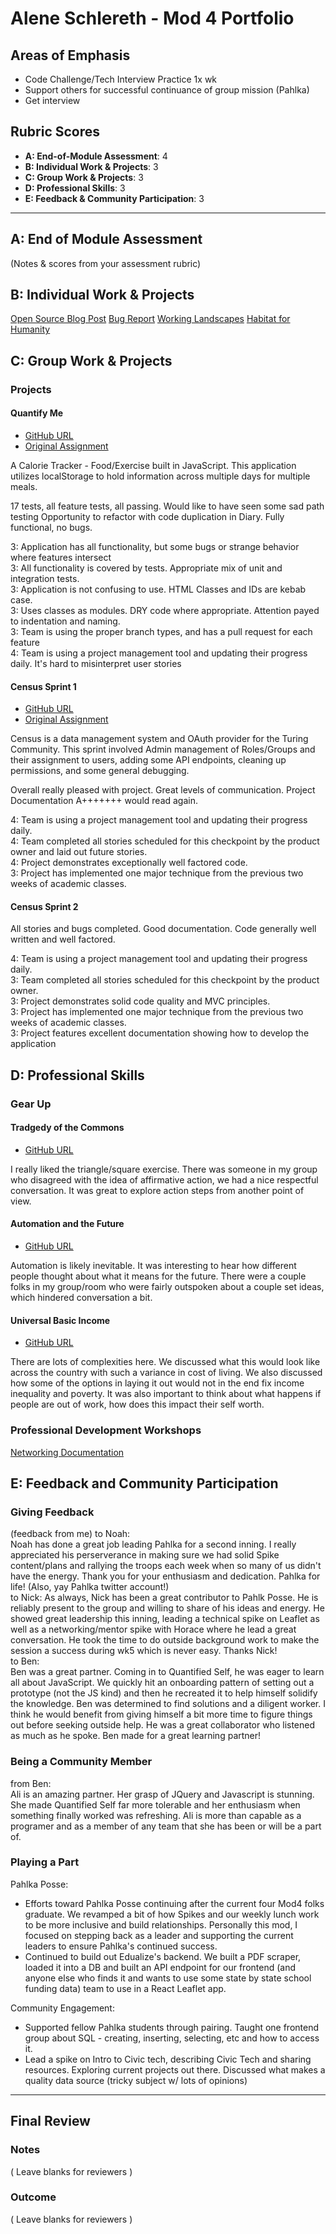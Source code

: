 # Alene Schlereth - Mod 4 Portfolio

## Areas of Emphasis

* Code Challenge/Tech Interview Practice 1x wk  
* Support others for successful continuance of group mission (Pahlka)  
* Get interview  

## Rubric Scores

* **A: End-of-Module Assessment**: 4
* **B: Individual Work & Projects**: 3
* **C: Group Work & Projects**: 3
* **D: Professional Skills**: 3
* **E: Feedback & Community Participation**: 3

-----------------------

## A: End of Module Assessment

(Notes & scores from your assessment rubric)


## B: Individual Work & Projects
 
 [Open Source Blog Post](https://medium.com/@ali_schlereth/the-power-of-building-88745d0da977#.ra16jbc5z)
 [Bug Report](https://github.com/rubyforgood/working_landscapes/issues/75) 
 [Working Landscapes](https://github.com/rubyforgood/working_landscapes/pull/83)
 [Habitat for Humanity](https://github.com/rubyforgood/habitat_humanity/pull/126)
 
## C: Group Work & Projects

### Projects

#### Quantify Me

* [GitHub URL](https://github.com/AliSchlereth/quantify-me)
* [Original Assignment](http://backend.turing.io/module4/projects/quantified-self)

A Calorie Tracker - Food/Exercise built in JavaScript. This application utilizes localStorage to hold information across multiple days for multiple meals. 

17 tests, all feature tests, all passing.
Would like to have seen some sad path testing
Opportunity to refactor with code duplication in Diary.
Fully functional, no bugs.

3: Application has all functionality, but some bugs or strange behavior where features intersect  
3: All functionality is covered by tests. Appropriate mix of unit and integration tests.  
3: Application is not confusing to use. HTML Classes and IDs are kebab case.    
3: Uses classes as modules. DRY code where appropriate. Attention payed to indentation and naming.   
3: Team is using the proper branch types, and has a pull request for each feature  
4: Team is using a project management tool and updating their progress daily. It's hard to misinterpret user stories  

#### Census Sprint 1 

* [GitHub URL](https://github.com/turingschool-projects/census)
* [Original Assignment](https://docs.google.com/document/d/1t2I-o1-D3d_Q8M-hYouJbC7ExBwo_MvAwN2J8W5JNls/edit?usp=sharing)

Census is a data management system and OAuth provider for the Turing Community.  This sprint involved Admin management of Roles/Groups and their assignment to users, adding some API endpoints, cleaning up permissions, and some general debugging. 

Overall really pleased with project.
Great levels of communication.
Project Documentation A+++++++ would read again.

4: Team is using a project management tool and updating their progress daily.  
4: Team completed all stories scheduled for this checkpoint by the product owner and laid out future stories.  
4: Project demonstrates exceptionally well factored code.  
3: Project has implemented one major technique from the previous two weeks of academic classes.  

#### Census Sprint 2  
All stories and bugs completed.
Good documentation.
Code generally well written and well factored.  

4: Team is using a project management tool and updating their progress daily.  
3: Team completed all stories scheduled for this checkpoint by the product owner.  
3: Project demonstrates solid code quality and MVC principles.  
3: Project has implemented one major technique from the previous two weeks of academic classes.  
3: Project features excellent documentation showing how to develop the application  

## D: Professional Skills

### Gear Up
#### Tradgedy of the Commons 

* [GitHub URL](https://github.com/turingschool/gear-up/blob/master/tragedy_of_the_commons.markdown)

I really liked the triangle/square exercise. There was someone in my group who disagreed with the idea of affirmative action, we had a nice respectful conversation. It was great to explore action steps from another point of view.

#### Automation and the Future 

* [GitHub URL](https://github.com/turingschool/gear-up/blob/master/automation.markdown)

Automation is likely inevitable. It was interesting to hear how different people thought about what it means for the future. There were a couple folks in my group/room who were fairly outspoken about a couple set ideas, which hindered conversation a bit.   

#### Universal Basic Income

* [GitHub URL](https://github.com/turingschool/gear-up/blob/master/universal_basic_income.markdown)

There are lots of complexities here. We discussed what this would look like across the country with such a variance in cost of living. We also discussed how some of the options in laying it out would not in the end fix income inequality and poverty. It was also important to think about what happens if people are out of work, how does this impact their self worth. 

### Professional Development Workshops  

[Networking Documentation](https://docs.google.com/document/d/1V3JIS9z-Ceczbgb5JkUSzqXxQeB_mN_sHaSVmjM1YNI/edit?usp=sharing)  


## E: Feedback and Community Participation

### Giving Feedback

(feedback from me)
to Noah:  
Noah has done a great job leading Pahlka for a second inning. I really appreciated his perserverance in making sure we had solid Spike content/plans and rallying the troops each week when so many of us didn't have the energy. Thank you for your enthusiasm and dedication. Pahlka for life! (Also, yay Pahlka twitter account!)  
to Nick: 
As always, Nick has been a great contributor to Pahlk Posse. He is reliably present to the group and willing to share of his ideas and energy. He showed great leadership this inning, leading a technical spike on Leaflet as well as a networking/mentor spike with Horace where he lead a great conversation. He took the time to do outside background work to make the session a success during wk5 which is never easy. Thanks Nick!  
to Ben:  
Ben was a great partner. Coming in to Quantified Self, he was eager to learn all about JavaScript. We quickly hit an onboarding pattern of setting out a prototype (not the JS kind) and then he recreated it to help himself solidify the knowledge. Ben was determined to find solutions and a diligent worker. I think he would benefit from giving himself a bit more time to figure things out before seeking outside help. He was a great collaborator who listened as much as he spoke. Ben made for a great learning partner!    

### Being a Community Member

from Ben:   
Ali is an amazing partner. Her grasp of JQuery and Javascript is stunning. She made Quantified Self far more tolerable and her enthusiasm when something finally worked was refreshing. Ali is more than capable as a programer and as a member of any team that she has been or will be a part of.

 ### Playing a Part  

Pahlka Posse:
* Efforts toward Pahlka Posse continuing after the current four Mod4 folks graduate. We revamped a bit of how Spikes and our weekly lunch work to be more inclusive and build relationships. Personally this mod, I focused on stepping back as a leader and supporting the current leaders to ensure Pahlka's continued success. 
* Continued to build out Edualize's backend.  We built a PDF scraper, loaded it into a DB and built an API endpoint for our frontend (and anyone else who finds it and wants to use some state by state school funding data) team to use in a React Leaflet app. 

Community Engagement:  
* Supported fellow Pahlka students through pairing. Taught one frontend group about SQL - creating, inserting, selecting, etc and how to access it.
* Lead a spike on Intro to Civic tech, describing Civic Tech and sharing resources. Exploring current projects out there. Discussed what makes a quality data source (tricky subject w/ lots of opinions)

------------------

## Final Review

### Notes

( Leave blanks for reviewers )

### Outcome

( Leave blanks for reviewers )
